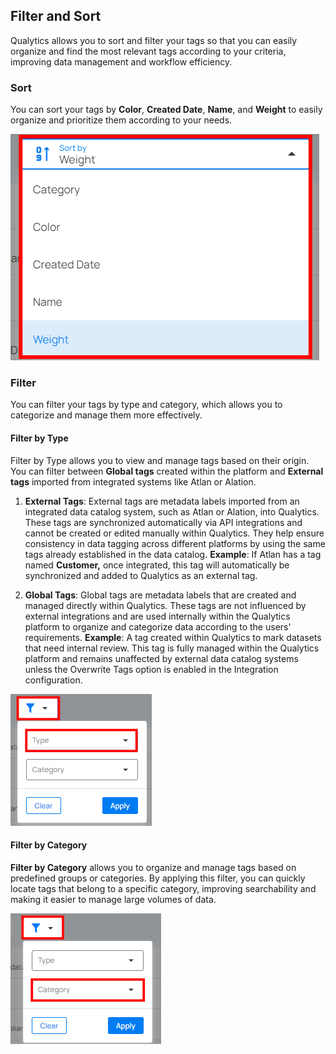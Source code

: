 ## Filter and Sort 

Qualytics allows you to sort and filter your tags so that you can easily organize and find the most relevant tags according to your criteria, improving data management and workflow efficiency.

### Sort

You can sort your tags by **Color**, **Created Date**, **Name**, and **Weight** to easily organize and prioritize them according to your needs.

![sort-tag](../assets/tags/sort-tag-light-7.png)

### Filter 

You can filter your tags by type and category, which allows you to categorize and manage them more effectively. 
 
#### Filter by Type

 Filter by Type allows you to view and manage tags based on their origin. You can filter between **Global tags** created within the platform and **External tags** imported from integrated systems like Atlan or Alation.

1. **External Tags**: External tags are metadata labels imported from an integrated data catalog system, such as Atlan or Alation, into Qualytics. These tags are synchronized automatically via API integrations and cannot be created or edited manually within Qualytics. They help ensure consistency in data tagging across different platforms by using the same tags already established in the data catalog. **Example**: If Atlan has a tag named **Customer,** once integrated, this tag will automatically be synchronized and added to Qualytics as an external tag.

2. **Global Tags**: Global tags are metadata labels that are created and managed directly within Qualytics. These tags are not influenced by external integrations and are used internally within the Qualytics platform to organize and categorize data according to the users' requirements. **Example**: A tag created within Qualytics to mark datasets that need internal review. This tag is fully managed within the Qualytics platform and remains unaffected by external data catalog systems unless the Overwrite Tags option is enabled in the Integration configuration.

![filter-tag](../assets/tags/filter-tag-light-8.png)

#### Filter by Category

**Filter by Category** allows you to organize and manage tags based on predefined groups or categories. By applying this filter, you can quickly locate tags that belong to a specific category, improving searchability and making it easier to manage large volumes of data.

![filter-tag](../assets/tags/filter-tag-light-88.png)